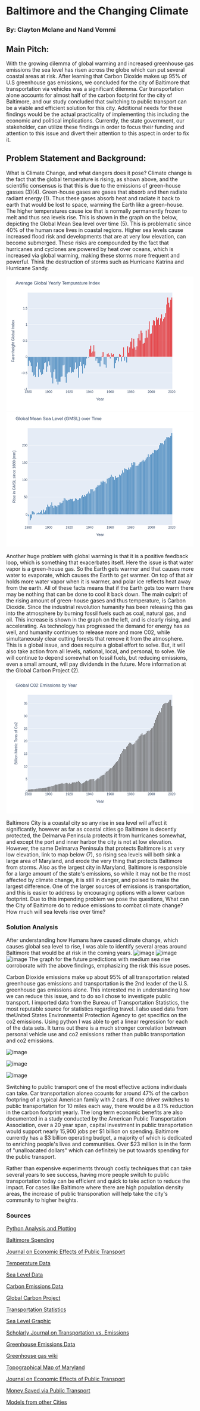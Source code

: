 # Baltimore and the Changing Climate
### By: Clayton Mclane and Nand Vommi

## Main Pitch: 
With the growing dilemma of global warming and increased greenhouse gas emissions the sea level has risen across the globe which can put several coastal areas at risk. After learning that Carbon Dioxide makes up 95% of U.S greenhouse gas emissions, we concluded for the city of Baltimore that transportation via vehicles was a significant dilemma. Car transportation alone accounts for almost half of the carbon footprint for the city of Baltimore, and our study concluded that switching to public transport can be a viable and efficient solution for this city. Additional needs for these findings would be the actual practicality of implementing this including the economic and political implications. Currently, the state government, our stakeholder, can utilize these findings in order to focus their funding and attention to this issue and divert their attention to this aspect in order to fix it.

## Problem Statement and Background:

What is Climate Change, and what dangers does it pose? Climate change is the fact that the global temperature is rising, as shown above, and the scientific consensus is that this is due to the emissions of green-house gasses (3)(4). Green-house gases are gases that absorb and then radiate radiant energy (1). Thus these gases absorb heat and radiate it back to earth that would be lost to space, warming the Earth like a green-house. The higher temperatures cause ice that is normally permanently frozen to melt and thus sea levels rise. This is shown in the graph on the below, depicting the Global Mean Sea level over time (5). This is problematic since 40% of the human race lives in coastal regions. Higher sea levels cause increased flood risk and developments that are at very low elevation, can become submerged. These risks are compounded by the fact that hurricanes and cyclones are powered by heat over oceans, which is increased via global warming, making these storms more frequent and powerful. Think the destruction of storms such as Hurricane Katrina and Hurricane Sandy.

![alt](https://github.com/cmclane1/Analysis_of_Emissions_and_the_Changing_Climate/blob/main/Rise_in_Yearly_Temps.png)
![alt](https://github.com/cmclane1/Analysis_of_Emissions_and_the_Changing_Climate/blob/main/Rise_in_Yearly_GMSL.png)

Another huge problem with global warming is that it is a positive feedback loop, which is something that exacerbates itself. Here the issue is that water vapor is a green-house gas. So the Earth gets warmer and that causes more water to evaporate, which causes the Earth to get warmer. On top of that air holds more water vapor when it is warmer, and polar ice reflects heat away from the earth. All of these facts means that if the Earth gets too warm there may be nothing that can be done to cool it back down.
The main culprit of the rising amount of green-house gases and thus temperature, is Carbon Dioxide. Since the industrial revolution humanity has been releasing this gas into the atmosphere by burning fossil fuels such as coal, natural gas, and oil. This increase is shown in the graph on the left, and is clearly rising, and accelerating. As technology has progressed the demand for energy has as well, and humanity continues to release more and more C02, while simultaneously clear cutting forests that remove it from the atmosphere. This is a global issue, and does require a global effort to solve. But, it will also take action from all levels, national, local, and personal, to solve. We will continue to depend somewhat on fossil fuels, but reducing emissions, even a small amount, will pay dividends in the future. More information at the Global Carbon Project (2).
 
 ![alt](https://github.com/cmclane1/Analysis_of_Emissions_and_the_Changing_Climate/blob/main/Rise_in_Yearly_Emissions.png)
 
Baltimore City is a coastal city so any rise in sea level will affect it significantly, however as far as coastal cities go Baltimore is decently protected, the Delmarva Peninsula protects it from hurricanes somewhat, and except the port and inner harbor the city is not at low elevation. However, the same Delmarva Peninsula that protects Baltimore is at very low elevation, link to map below (7), so rising sea levels will both sink a large area of Maryland, and erode the very thing that protects Baltimore from storms. Also as the largest city in Maryland, Baltimore is responsible for a large amount of the state's emissions, so while it may not be the most affected by climate change, it is still in danger, and poised to make the largest difference. One of the larger sources of emissions is transportation, and this is easier to address by encouraging options with a lower carbon footprint.
	Due to this impending problem we pose the questions, What can the City of Baltimore do to reduce emissions to combat climate change? How much will sea levels rise over time? 


### Solution Analysis
After understanding how Humans have caused climate change, which causes global sea level to rise, I was able to identify several areas around Baltimore that would be at risk in the coming years.
![image](https://user-images.githubusercontent.com/78445017/117585846-9db64e00-b0e2-11eb-8b5e-dfe82e7e1765.png)
![image](https://user-images.githubusercontent.com/78445017/117585860-b0308780-b0e2-11eb-9a8d-7080d35dddf9.png)
![image](https://user-images.githubusercontent.com/78445017/117585867-bd4d7680-b0e2-11eb-9182-4174b88f2676.png)
The graph for the future predictions with medium sea rise corroborate with the above findings, emphasizing the risk this issue poses.

Carbon Dioxide emissions make up about 95% of all transportation related greenhouse gas emissions and transportation is the 2nd leader of the U.S. greenhouse gas emissions alone. This interested me in understanding how we can reduce this issue, and to do so I chose to investigate public transport. I imported data from the Bureau of Transportation Statistics, the most reputable source for statistics regarding travel. I also used data from theUnited States Environmental Protection Agency to get specifics on the co2 emissions. Using python I was able to get a linear regression for each of the data sets. It turns out there is a much stronger correlation between personal vehicle use and co2 emissions rather than public transportation and co2 emissions.

![image](https://user-images.githubusercontent.com/78445017/117363169-369e5c80-ae8a-11eb-9836-701e270e8f05.png)

![image](https://user-images.githubusercontent.com/78445017/117363199-41f18800-ae8a-11eb-8425-d257e4d8de52.png)

![image](https://user-images.githubusercontent.com/78445017/117363225-49b12c80-ae8a-11eb-93bb-ff8489b78e1a.png)
 
 Switching to public transport one of the most effective actions individuals can take. Car transportation alonea ccounts for around 47% of the carbon footpring of a typical American family with 2 cars. If one driver switches to public transportation for 10 miles each way, there would be a 8.1% reduction in the carbon footprint yearly. The long term economic benefits are also documented in a study conducted by the American Public Transportation Association, over a 20 year span, capital investment in public transportation would support nearly 15,900 jobs per $1 billion on spending. Baltimore currently has a $3 billion operating budget, a majority of which is dedicated to enriching people's lives and communities. Over $23 million is in the form of "unalloacated dollars" which can definitely be put towards spending for the public transport. 
 
 Rather than expensive experiments through costly techniques that can take several years to see success, having more people switch to public transportation today can be efficient and quick to take action to reduce the impact. For cases like Baltimore where there are high population density areas, the increase of public transporation will help take the city's community to higher heights.

### Sources
[Python Analysis and Plotting](https://github.com/cmclane1/Analysis_of_Emissions_and_the_Changing_Climate/blob/main/Rise_in_Yearly_Emissions.png)

[Baltimore Spending](https://www.baltimoresun.com/maryland/baltimore-city/bs-md-ci-baltimore-budget-20200616-udg2jon66jhphotifygip2ikzu-story.html)

[Journal on Economic Effects of Public Transport](https://www.apta.com/wp-content/uploads/Resources/resources/reportsandpublications/Documents/Economic-Impact-Public-Transportation-Investment-APTA.pdf)

[Temperature Data](https://data.giss.nasa.gov/gistemp/)

[Sea Level Data](https://www.climate.gov/news-features/understanding-climate/climate-change-global-sea-level)

[Carbon Emissions Data](https://www.statista.com/statistics/264699/worldwide-co2-emissions/#statisticContainer)

[Global Carbon Project](globalcarbonproject.org)

[Transportation Statistics](https://www.bts.gov/browse-statistical-products-and-data/state-transportation-statistics/state-highway-travel)

[Sea Level Graphic](https://riskfinder.climatecentral.org/place/baltimore.md.us?comparisonType=place&forecastName=Basic&forecastType=NOAA2017_int_p50&level=6&unit=ft)

[Scholarly Journal on Transportation vs. Emissions](https://www.transit.dot.gov/sites/fta.dot.gov/files/docs/PublicTransportationsRoleInRespondingToClimateChange2010.pdf)

[Greenhouse Emissions Data](https://www.epa.gov/ghgreporting/archive-ghg-reporting-program-data-sets)

[Greenhouse gas wiki](https://en.wikipedia.org/wiki/Greenhouse_gas#:~:text=The%20primary%20greenhouse%20gases%20in,and%20ozone%20(O3))

[Topographical Map of Maryland](https://en-ca.topographic-map.com/maps/fdez/Maryland/)

[Journal on Economic Effects of Public Transport](https://www.apta.com/wp-content/uploads/Resources/resources/reportsandpublications/Documents/Economic-Impact-Public-Transportation-Investment-APTA.pdf)

[Money Saved via Public Transport](https://www.moneycrashers.com/benefits-public-transportation-travel-for-less/#:~:text=It's%20cheaper%20to%20take%20public,and%20taking%20public%20transit%20instead.&text=In%20some%20cities%2C%20you%20can,by%20switching%20to%20public%20transit) 

[Models from other Cities](https://usa.streetsblog.org/2019/07/23/mayors-demand-transit-funds-to-fight-climate-change/) 
